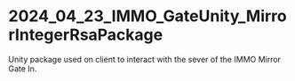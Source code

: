 # 2024_04_23_IMMO_GateUnity_MirrorIntegerRsaPackage
Unity package used on client to interact with the sever of the IMMO Mirror Gate In.
